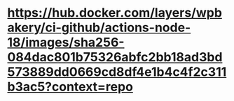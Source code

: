 # https://hub.docker.com/layers/wpbakery/ci-github/actions-node-18/images/sha256-084dac801b75326abfc2bb18ad3bd573889dd0669cd8df4e1b4c4f2c311b3ac5?context=repo